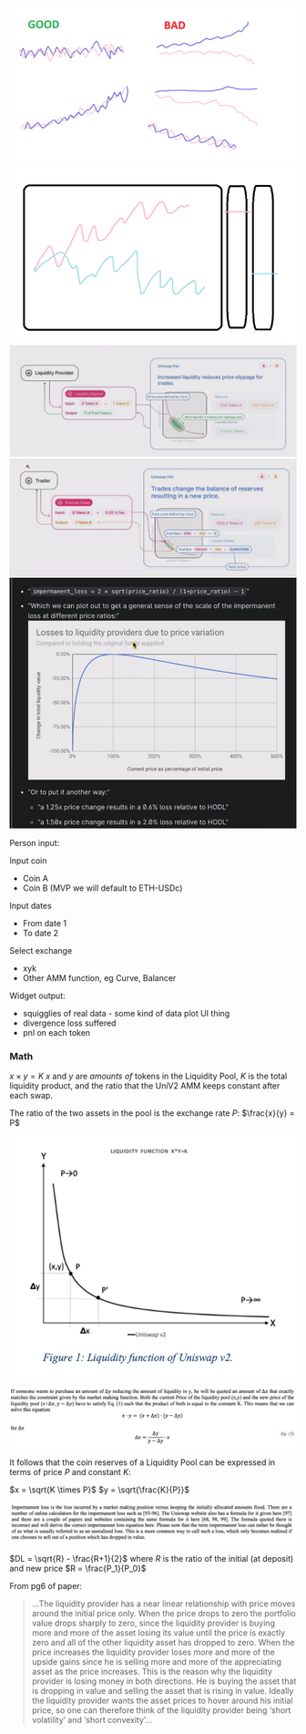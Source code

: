 ![squigglies](images/divergence-loss-squig.png)
![miyu-mvp-plot](images/pair-chairt-mvp.png)
![liquidity-01](images/liquidity-01.png)
![liquidity-02](images/liquidity-02.png)
![lp-loss-weird](images/divergence-loss.png)

Person input:

Input coin

- Coin A
- Coin B
  (MVP we will default to ETH-USDc)

Input dates

- From date 1
- To date 2

Select exchange

- xyk
- Other AMM function, eg Curve, Balancer

Widget output:

- squigglies of real data - some kind of data plot UI thing
- divergence loss suffered
- pnl on each token

### Math

$x \times y = K$ $x$ and $y$ are *amounts of* tokens in the Liquidity Pool, $K$ is the total liquidity product, and the
ratio that the UniV2 AMM keeps constant after each swap.

The ratio of the two assets in the pool is the exchange rate $P$:
$\frac{x}{y} = P$

![xyk-pricing-curve](images/xyk-pricing-curve.png)

![xyk-quoting-formula](images/xyk-quoting-formula.png)

It follows that the coin reserves of a Liquidity Pool can be expressed in terms of price $P$ and constant $K$:

$x = \sqrt{K \times P}$ $y = \sqrt{\frac{K}{P}}$

![definition-and-refs-from-paper](images/definition-and-refs-from-paper.png)

$DL = \sqrt{R} - \frac{R+1}{2}$ where $R$ is the ratio of the initial (at deposit) and new
price $R = \frac{P_1}{P_0}$

From pg6 of paper:
> ...The liquidity provider has a near linear relationship with price moves around the initial price only. When the price drops to zero the portfolio value drops sharply to zero, since the liquidity provider is buying more and more of the asset losing its value until the price is exactly zero and all of the other liquidity asset has dropped to zero. When the price increases the liquidity provider loses more and more of the upside gains since he is selling more and more of the appreciating asset as the price increases. This is the reason why the liquidity provider is losing money in both directions. He is buying the asset that is dropping in value and selling the asset that is rising in value. Ideally the liquidity provider wants the asset prices to hover around his initial price, so one can therefore think of the liquidity provider being ‘short volatility’ and ‘short convexity’...
